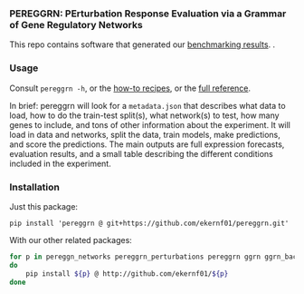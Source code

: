 ### PEREGGRN: PErturbation Response Evaluation via a Grammar of Gene Regulatory Networks

This repo contains software that generated our [benchmarking results](https://github.com/ekernf01/perturbation_benchmarking). . 

### Usage

Consult `pereggrn -h`, or the [how-to recipes](https://github.com/ekernf01/perturbation_benchmarking/blob/main/docs/how_to.md), or the [full reference](https://github.com/ekernf01/perturbation_benchmarking/blob/main/docs/reference.md).

In brief: pereggrn will look for a `metadata.json` that describes what data to load, how to do the train-test split(s), what network(s) to test, how many genes to include, and tons of other information about the experiment. It will load in data and networks, split the data, train models, make predictions, and score the predictions. The main outputs are full expression forecasts, evaluation results, and a small table describing the different conditions included in the experiment.

### Installation

Just this package:

`pip install 'pereggrn @ git+https://github.com/ekernf01/pereggrn.git'`

With our other related packages:

```bash
for p in pereggn_networks pereggrn_perturbations pereggrn ggrn ggrn_backend2 geneformer_embeddings
do
    pip install ${p} @ http://github.com/ekernf01/${p}
done
```

